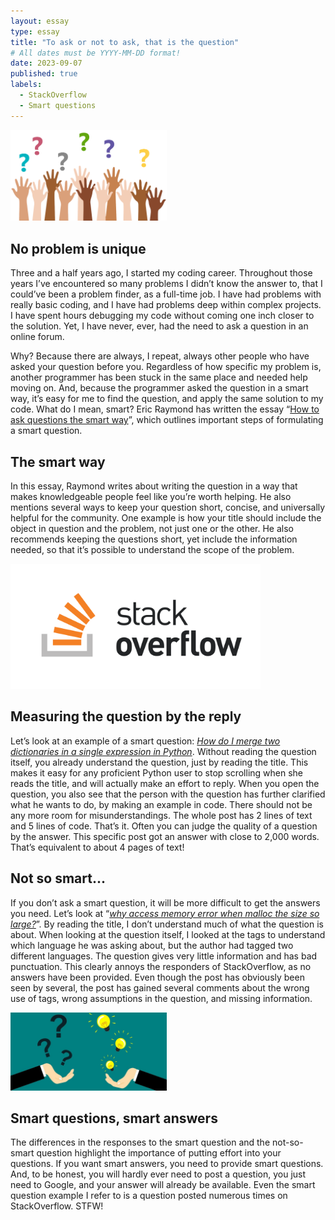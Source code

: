 ```yaml
---
layout: essay
type: essay
title: "To ask or not to ask, that is the question"
# All dates must be YYYY-MM-DD format!
date: 2023-09-07
published: true
labels:
  - StackOverflow
  - Smart questions
---
```


<img width="250px" class="rounded float-start pe-4" src="../img/to-ask-or-not-to-ask/question-hands.png">

## No problem is unique
Three and a half years ago, I started my coding career. Throughout those years I’ve encountered so many problems I didn’t know the answer to, that I could’ve been a problem finder, as a full-time job. I have had problems with really basic coding, and I have had problems deep within complex projects. I have spent hours debugging my code without coming one inch closer to the solution. Yet, I have never, ever, had the need to ask a question in an online forum.

Why? Because there are always, I repeat, always other people who have asked your question before you. Regardless of how specific my problem is, another programmer has been stuck in the same place and needed help moving on. And, because the programmer asked the question in a smart way, it’s easy for me to find the question, and apply the same solution to my code. What do I mean, smart? Eric Raymond has written the essay “[How to ask questions the smart way](http://www.catb.org/esr/faqs/smart-questions.html)”, which outlines important steps of formulating a smart question.

## The smart way 
In this essay, Raymond writes about writing the question in a way that makes knowledgeable people feel like you’re worth helping. He also mentions several ways to keep your question short, concise, and universally helpful for the community. One example is how your title should include the object in question and the problem, not just one or the other. He also recommends keeping the questions short, yet include the information needed, so that it’s possible to understand the scope of the problem.

<img width="400px" class="rounded float-start pe-4" src="../img/to-ask-or-not-to-ask/stackoverflow-logo.png">

## Measuring the question by the reply
Let’s look at an example of a smart question: *[How do I merge two dictionaries in a single expression in Python](https://stackoverflow.com/questions/38987/how-do-i-merge-two-dictionaries-in-a-single-expression-in-python?rq=1)*. Without reading the question itself, you already understand the question, just by reading the title. This makes it easy for any proficient  Python user to stop scrolling when she reads the title, and will actually make an effort to reply. When you open the question, you also see that the person with the question has further clarified what he wants to do, by making an example in code. There should not be any more room for misunderstandings. The whole post has 2 lines of text and 5 lines of code. That’s it. Often you can judge the quality of a question by the answer. This specific post got an answer with close to 2,000 words. That’s equivalent to about 4 pages of text!

## Not so smart...
If you don’t ask a smart question, it will be more difficult to get the answers you need. Let’s look at “*[why access memory error when malloc the size so large?](https://stackoverflow.com/questions/77064733/why-access-memory-error-when-malloc-the-size-so-large)*”. By reading the title, I don’t understand much of what the question is about. When looking at the question itself, I looked at the tags to understand which language he was asking about, but the author had tagged two different languages. The question gives very little information and has bad punctuation. This clearly annoys the responders of StackOverflow, as no answers have been provided. Even though the post has obviously been seen by several, the post has gained several comments about the wrong use of tags, wrong assumptions in the question, and missing information.

<img width="250px" class="rounded float-start pe-4" src="../img/to-ask-or-not-to-ask/questions-answers.jpg">

## Smart questions, smart answers
The differences in the responses to the smart question and the not-so-smart question highlight the importance of putting effort into your questions. If you want smart answers, you need to provide smart questions. And, to be honest, you will hardly ever need to post a question, you just need to Google, and your answer will already be available. Even the smart question example I refer to is a question posted numerous times on StackOverflow. STFW!
